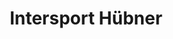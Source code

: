---
title: "Intersport Hübner"
url: /magdeburg/intersport-huebner-olvenstedter-graseweg/
shop: Sport
---